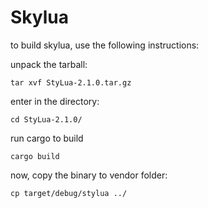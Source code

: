 # Skylua

to build skylua, use the following instructions:

unpack the tarball:

    tar xvf StyLua-2.1.0.tar.gz

enter in the directory:

    cd StyLua-2.1.0/

run cargo to build

    cargo build

now, copy the binary to vendor folder:

    cp target/debug/stylua ../
